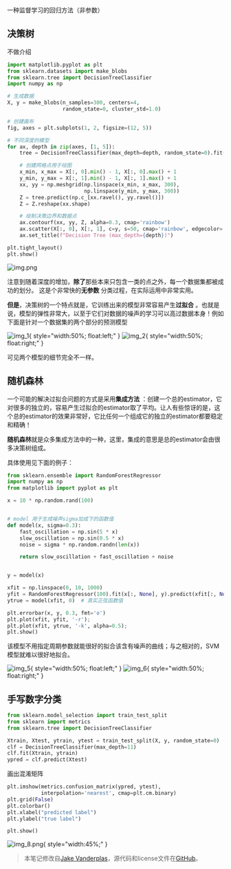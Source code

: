 一种监督学习的回归方法（非参数）

## 决策树

不做介绍

```python
import matplotlib.pyplot as plt
from sklearn.datasets import make_blobs
from sklearn.tree import DecisionTreeClassifier
import numpy as np

# 生成数据
X, y = make_blobs(n_samples=300, centers=4,
                  random_state=0, cluster_std=1.0)

# 创建画布
fig, axes = plt.subplots(1, 2, figsize=(12, 5))

# 不同深度的模型
for ax, depth in zip(axes, [1, 5]):
    tree = DecisionTreeClassifier(max_depth=depth, random_state=0).fit(X, y)

    # 创建网格点用于绘图
    x_min, x_max = X[:, 0].min() - 1, X[:, 0].max() + 1
    y_min, y_max = X[:, 1].min() - 1, X[:, 1].max() + 1
    xx, yy = np.meshgrid(np.linspace(x_min, x_max, 300),
                         np.linspace(y_min, y_max, 300))
    Z = tree.predict(np.c_[xx.ravel(), yy.ravel()])
    Z = Z.reshape(xx.shape)

    # 绘制决策边界和数据点
    ax.contourf(xx, yy, Z, alpha=0.3, cmap='rainbow')
    ax.scatter(X[:, 0], X[:, 1], c=y, s=50, cmap='rainbow', edgecolor='k')
    ax.set_title(f"Decision Tree (max_depth={depth})")

plt.tight_layout()
plt.show()

```

![img.png](img.png)

注意到随着深度的增加，**除了**那些本来只包含一类的点之外，每一个数据集都被成功的划分。 这是个非常快的**无参数**
分类过程，在实际运用中非常实用。

**但是**，决策树的一个特点就是，它训练出来的模型非常容易产生**过拟合**
。也就是说，模型的弹性非常大，以至于它们对数据的噪声的学习可以高过数据本身！例如下面是针对一个数据集的两个部分的预测模型


![img_1](img_1.png){ style="width:50%; float:left;" }
![img_2](img_2.png){ style="width:50%; float:right;" }

<div style="clear:both"></div>

可见两个模型的细节完全不一样。

## 随机森林

一个可能的解决过拟合问题的方式是采用**集成方法**
：创建一个总的estimator，它对很多的独立的，容易产生过拟合的estimator取了平均。让人有些惊讶的是，这个总的estimator的效果非常好，它比任何一个组成它的独立的estimator都要稳定和精确！

**随机森林**就是众多集成方法中的一种，这里，集成的意思是总的estimator会由很多决策树组成。

具体使用见下面的例子：

```python
from sklearn.ensemble import RandomForestRegressor
import numpy as np
from matplotlib import pyplot as plt

x = 10 * np.random.rand(100)


# model 用于生成噪声sigma加成下的函数值
def model(x, sigma=0.3):
    fast_oscillation = np.sin(5 * x)
    slow_oscillation = np.sin(0.5 * x)
    noise = sigma * np.random.randn(len(x))

    return slow_oscillation + fast_oscillation + noise


y = model(x)

xfit = np.linspace(0, 10, 1000)
yfit = RandomForestRegressor(100).fit(x[:, None], y).predict(xfit[:, None])
ytrue = model(xfit, 0)  # 真实正弦函数值

plt.errorbar(x, y, 0.3, fmt='o')
plt.plot(xfit, yfit, '-r');
plt.plot(xfit, ytrue, '-k', alpha=0.5);
plt.show()
```

该模型不用指定周期参数就能很好的拟合该含有噪声的曲线；与之相对的，SVM 模型就难以很好地拟合。

![img_5](img_5.png){ style="width:50%; float:left;" }
![img_6](img_6.png){ style="width:50%; float:right;" }

<div style="clear:both"></div>

## 手写数字分类

```python
from sklearn.model_selection import train_test_split
from sklearn import metrics
from sklearn.tree import DecisionTreeClassifier

Xtrain, Xtest, ytrain, ytest = train_test_split(X, y, random_state=0)
clf = DecisionTreeClassifier(max_depth=11)
clf.fit(Xtrain, ytrain)
ypred = clf.predict(Xtest)
```

画出混淆矩阵

```python
plt.imshow(metrics.confusion_matrix(ypred, ytest),
           interpolation='nearest', cmap=plt.cm.binary)
plt.grid(False)
plt.colorbar()
plt.xlabel("predicted label")
plt.ylabel("true label")

plt.show()
```

![img_8.png](img_8.png){ style="width:45%;" }

> 本笔记修改自[Jake Vanderplas](http://www.vanderplas.com)，源代码和license文件在[GitHub](https://github.com/jakevdp/sklearn_tutorial/)。 
